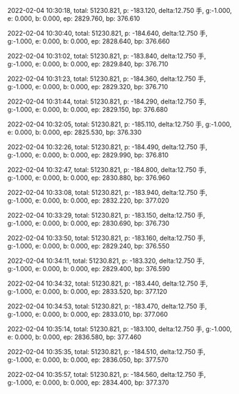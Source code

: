 2022-02-04 10:30:18, total: 51230.821, p: -183.120, delta:12.750 手, g:-1.000, e: 0.000, b: 0.000, ep: 2829.760, bp: 376.610

2022-02-04 10:30:40, total: 51230.821, p: -184.640, delta:12.750 手, g:-1.000, e: 0.000, b: 0.000, ep: 2828.640, bp: 376.660

2022-02-04 10:31:02, total: 51230.821, p: -183.840, delta:12.750 手, g:-1.000, e: 0.000, b: 0.000, ep: 2829.840, bp: 376.710

2022-02-04 10:31:23, total: 51230.821, p: -184.360, delta:12.750 手, g:-1.000, e: 0.000, b: 0.000, ep: 2829.320, bp: 376.710

2022-02-04 10:31:44, total: 51230.821, p: -184.290, delta:12.750 手, g:-1.000, e: 0.000, b: 0.000, ep: 2829.150, bp: 376.680

2022-02-04 10:32:05, total: 51230.821, p: -185.110, delta:12.750 手, g:-1.000, e: 0.000, b: 0.000, ep: 2825.530, bp: 376.330

2022-02-04 10:32:26, total: 51230.821, p: -184.490, delta:12.750 手, g:-1.000, e: 0.000, b: 0.000, ep: 2829.990, bp: 376.810

2022-02-04 10:32:47, total: 51230.821, p: -184.800, delta:12.750 手, g:-1.000, e: 0.000, b: 0.000, ep: 2830.880, bp: 376.960

2022-02-04 10:33:08, total: 51230.821, p: -183.940, delta:12.750 手, g:-1.000, e: 0.000, b: 0.000, ep: 2832.220, bp: 377.020

2022-02-04 10:33:29, total: 51230.821, p: -183.150, delta:12.750 手, g:-1.000, e: 0.000, b: 0.000, ep: 2830.690, bp: 376.730

2022-02-04 10:33:50, total: 51230.821, p: -183.160, delta:12.750 手, g:-1.000, e: 0.000, b: 0.000, ep: 2829.240, bp: 376.550

2022-02-04 10:34:11, total: 51230.821, p: -183.320, delta:12.750 手, g:-1.000, e: 0.000, b: 0.000, ep: 2829.400, bp: 376.590

2022-02-04 10:34:32, total: 51230.821, p: -183.440, delta:12.750 手, g:-1.000, e: 0.000, b: 0.000, ep: 2833.520, bp: 377.120

2022-02-04 10:34:53, total: 51230.821, p: -183.470, delta:12.750 手, g:-1.000, e: 0.000, b: 0.000, ep: 2833.010, bp: 377.060

2022-02-04 10:35:14, total: 51230.821, p: -183.100, delta:12.750 手, g:-1.000, e: 0.000, b: 0.000, ep: 2836.580, bp: 377.460

2022-02-04 10:35:35, total: 51230.821, p: -184.510, delta:12.750 手, g:-1.000, e: 0.000, b: 0.000, ep: 2836.050, bp: 377.570

2022-02-04 10:35:57, total: 51230.821, p: -184.560, delta:12.750 手, g:-1.000, e: 0.000, b: 0.000, ep: 2834.400, bp: 377.370